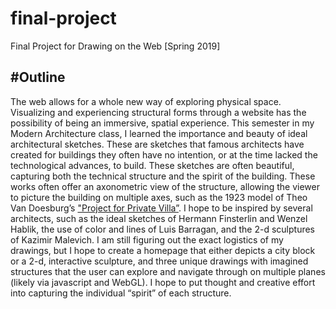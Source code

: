 # final-project
Final Project for Drawing on the Web [Spring 2019]


#Outline
-----------------------

The web allows for a whole new way of exploring physical space. Visualizing and experiencing structural forms through a website has the possibility of being an immersive, spatial experience. This semester in my Modern Architecture class, I learned the importance and beauty of ideal architectural sketches. These are sketches that famous architects have created for buildings they often have no intention, or at the time lacked the technological advances, to build. These sketches are often beautiful, capturing both the technical structure and the spirit of the building. These works often offer an axonometric view of the structure, allowing the viewer to picture the building on multiple axes, such as the 1923 model of Theo Van Doesburg’s ["Project for Private Villa”](https://www.moma.org/collection/works/232). I hope to be inspired by several architects,  such as the ideal sketches of Hermann Finsterlin and Wenzel Hablik, the use of color and lines of Luis Barragan, and the 2-d sculptures of Kazimir Malevich. I am still figuring out the exact logistics of my drawings, but I hope to create a homepage that either depicts a city block or a 2-d, interactive sculpture, and three unique drawings with imagined structures that the user can explore and navigate through on multiple planes (likely via javascript and WebGL). I hope to put thought and creative effort into capturing the individual “spirit” of each structure. 
